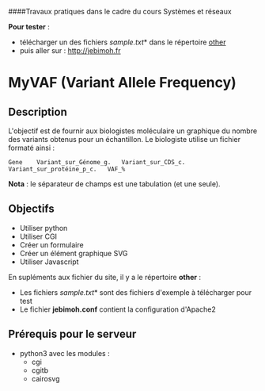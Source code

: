 
####Travaux pratiques dans le cadre du cours Systèmes et réseaux

**Pour tester** : 

* télécharger un des fichiers **sample*.txt** dans le répertoire [other](https://github.com/hetica/myvaf/tree/master/other)
* puis aller sur : <http://jebimoh.fr>


# MyVAF (Variant Allele Frequency)

## Description
L'objectif est de fournir aux biologistes moléculaire un graphique du nombre des variants obtenus pour un échantillon.
Le biologiste utilise un fichier formaté ainsi :

	Gene	Variant_sur_Génome_g.	Variant_sur_CDS_c.	Variant_sur_protéine_p_c.	VAF_%
	
**Nota** : le séparateur de champs est une tabulation (et une seule).

## Objectifs
* Utiliser python
* Utiliser CGI
* Créer un formulaire
* Créer un élément graphique SVG
* Utiliser Javascript

En supléments aux fichier du site, il y a le répertoire **other** :

* Les fichiers **sample*.txt** sont des fichiers d'exemple à télécharger pour test
* Le fichier **jebimoh.conf** contient la configuration d'Apache2


## Prérequis pour le serveur

* python3 avec les modules : 
	* cgi
	* cgitb
	* cairosvg

